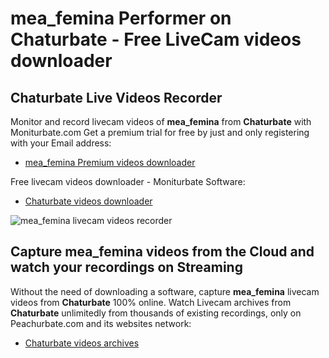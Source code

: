 # mea_femina Performer on Chaturbate - Free LiveCam videos downloader

## Chaturbate Live Videos Recorder

Monitor and record livecam videos of **mea_femina** from **Chaturbate** with Moniturbate.com
Get a premium trial for free by just and only registering with your Email address:
* [mea_femina Premium videos downloader](https://moniturbate.com/request-demo-licence-key.html)

Free livecam videos downloader - Moniturbate Software:
* [Chaturbate videos downloader](https://moniturbate.com/moniturbate-download-software.html)

![mea_femina livecam videos recorder](https://peachurnet.com/templates/moniturbate-software.png)


## Capture mea_femina videos from the Cloud and watch your recordings on Streaming

Without the need of downloading a software, capture **mea_femina** livecam videos from **Chaturbate** 100% online.
Watch Livecam archives from **Chaturbate** unlimitedly from thousands of existing recordings, only on Peachurbate.com and its websites network:
* [Chaturbate videos archives](https://peachurnet.com/)